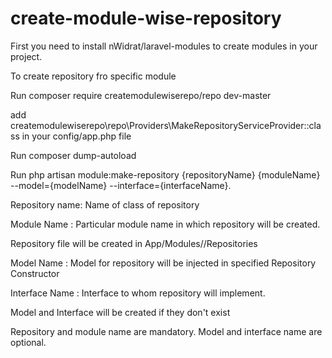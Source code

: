 # create-module-wise-repository
First you need to install nWidrat/laravel-modules to create modules in your project.

To create repository fro specific module

Run composer require  createmodulewiserepo/repo dev-master

add createmodulewiserepo\repo\Providers\MakeRepositoryServiceProvider::class
in your config/app.php file

Run composer dump-autoload

Run  php artisan module:make-repository {repositoryName} {moduleName} --model={modelName} --interface={interfaceName}.

Repository name: Name of class of repository

Module Name : Particular module name in which repository will be created.

Repository file will be created in App/Modules/<Module Name>/Repositories
  
Model Name : Model for repository will be injected in specified Repository Constructor

Interface Name : Interface to whom repository will implement.

Model and Interface will be created if they don't exist

Repository and module name are mandatory. Model and interface name are optional.
